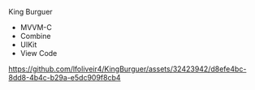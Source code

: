 King Burguer 

- MVVM-C
- Combine
- UIKit
- View Code

https://github.com/lfoliveir4/KingBurguer/assets/32423942/d8efe4bc-8dd8-4b4c-b29a-e5dc909f8cb4

